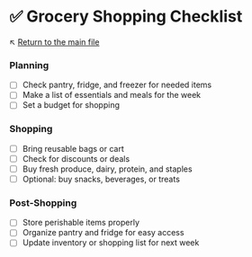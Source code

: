 # ✅ Grocery Shopping Checklist

↖️ [Return to the main file](../README.md)

### Planning

- [ ] Check pantry, fridge, and freezer for needed items
- [ ] Make a list of essentials and meals for the week
- [ ] Set a budget for shopping

### Shopping

- [ ] Bring reusable bags or cart
- [ ] Check for discounts or deals
- [ ] Buy fresh produce, dairy, protein, and staples
- [ ] Optional: buy snacks, beverages, or treats

### Post-Shopping

- [ ] Store perishable items properly
- [ ] Organize pantry and fridge for easy access
- [ ] Update inventory or shopping list for next week
